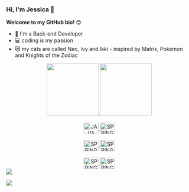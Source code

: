 ### Hi, I'm Jessica 👋

**Welcome to my GitHub bio!** 😊

- 🔭 I'm a Back-end Developer
- 💻 coding is my passion
- 😻 my cats are called Neo, Ivy and Ikki - inspired by Matrix, Pokémon and Knights of the Zodiac

<div align="center">
  <a href="https://github.com/jessicagrdc">
  <img height="140em" src="https://github-readme-stats.vercel.app/api?username=jessicagrdc&show_icons=true&theme=dracula&include_all_commits=true&count_private=true"/>
  <img height="140em" src="https://github-readme-stats.vercel.app/api/top-langs/?username=jessicagrdc&layout=compact&langs_count=7&theme=dracula"/>
</div>
  
<div align="center" style="display: inline_block"><br>
   <img align="center" alt="JAVA" height="30" width="40" src="https://cdn.jsdelivr.net/gh/devicons/devicon/icons/java/java-original.svg" />         
   <img align="center" alt="SPRING" height="30" width="40" src="https://cdn.jsdelivr.net/gh/devicons/devicon/icons/spring/spring-original.svg" /> 
 </div>
 
<div align="center" style="display: inline_block"><br>
  <img align="center" alt="SPRING" height="30" width="40" src="https://cdn.jsdelivr.net/gh/devicons/devicon/icons/mysql/mysql-original.svg" />
  <img align="center" alt="SPRING" height="30" width="40" src="https://cdn.jsdelivr.net/gh/devicons/devicon/icons/oracle/oracle-original.svg" />      
</div>
  
<div align="center" style="display: inline_block"><br>
 <img align="center" alt="SPRING" height="30" width="40" src="https://cdn.jsdelivr.net/gh/devicons/devicon/icons/intellij/intellij-original.svg" />  
  <img align="center" alt="SPRING" height="30" width="40" src="https://cdn.jsdelivr.net/gh/devicons/devicon/icons/vscode/vscode-original.svg" />    
</div>
  
<div align="left"> 
   <a href="https://www.linkedin.com/in/jessicaguimaraesrdc/" target="_blank"><img src="https://img.shields.io/badge/-LinkedIn-%230077B5?style=for-the-badge&logo=linkedin&logoColor=white" target="_blank"></a> 
  
  <a href="https://jessicagrdc.blogspot.com" target="_blank"><img src="https://img.shields.io/badge/-blogspot-%230077B5?style=for-the-badge&logo=blogspotn&logoColor=white" target="_blank"></a> 
</div>
  


  
  
